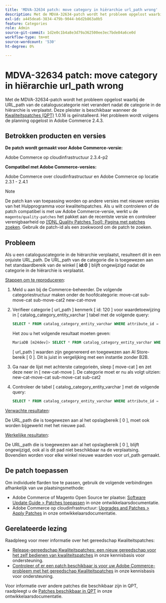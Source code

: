 ```yaml
---
title: 'MDVA-32634 patch: move category in hiërarchie url_path wrong'
description: Met de MDVA-32634-patch wordt het probleem opgelost waarbij de URL\_path van de cataloguscategorie niet verandert nadat de categorie in de hiërarchie is verplaatst. Deze patch is beschikbaar wanneer [Quality Patches Tool (QPT)] (/help/announcements/adobe-commerce-announcements/magento-quality-patches-released-new-tool-to-self-serve-quality-patches.md) 1.0.16 is geïnstalleerd. Het probleem wordt volgens de planning opgelost in Adobe Commerce 2.4.3.
exl-id: a445dea6-3834-479b-9044-b6d2b863a0b5
feature: Categories
role: Admin
source-git-commit: 1d2e0c1b4a8e3d79a362500ee3ec7bde84a6ce0d
workflow-type: tm+mt
source-wordcount: '530'
ht-degree: 0%

---
```


# MDVA-32634 patch: move category in hiërarchie url_path wrong

Met de MDVA-32634-patch wordt het probleem opgelost waarbij de URL\_path van de cataloguscategorie niet verandert nadat de categorie in de hiërarchie is verplaatst. Deze pleister is beschikbaar wanneer de [Kwaliteitspatches (QPT)](/help/announcements/adobe-commerce-announcements/magento-quality-patches-released-new-tool-to-self-serve-quality-patches.md) 1.0.16 is geïnstalleerd. Het probleem wordt volgens de planning opgelost in Adobe Commerce 2.4.3.

## Betrokken producten en versies

**De patch wordt gemaakt voor Adobe Commerce-versie:**

Adobe Commerce op cloudinfrastructuur 2.3.4-p2

**Compatibel met Adobe Commerce-versies:**

Adobe Commerce over cloudinfrastructuur en Adobe Commerce op locatie 2.3.1 - 2.4.1

>[!NOTE]
>
>De patch kan van toepassing worden op andere versies met nieuwe versies van het Hulpprogramma voor kwaliteitspatches. Als u wilt controleren of de patch compatibel is met uw Adobe Commerce-versie, werkt u de `magento/quality-patches` het pakket aan de recentste versie en controleer verenigbaarheid op [[!DNL Quality Patches Tool]: Pagina met patches zoeken](https://devdocs.magento.com/quality-patches/tool.html#patch-grid). Gebruik de patch-id als een zoekwoord om de patch te zoeken.

## Probleem

Als u een cataloguscategorie in de hiërarchie verplaatst, resulteert dit in een onjuiste URL\_path. De URL\_path van de categorie die is toegewezen aan het standaardbereik van de winkel \[ **id:0** \] blijft ongewijzigd nadat de categorie in de hiërarchie is verplaatst.

<u>Stappen om te reproduceren</u>:

1. Meld u aan bij de Commerce-beheerder. De volgende categoriestructuur maken onder de hoofdcategorie: move-cat sub-move-cat sub-move-cat2 new-cat-move
1. Verifieer categorie \[ url\_path \] kenmerk \[ id: 120 \] voor waardetoewijzing in \[ catalog\_category\_entity\_varchar \] tabel met de volgende query:

   ```sql
   SELECT * FROM catalog_category_entity_varchar WHERE attribute_id = 120 ORDER BY value_id DESC LIMIT 4;
   ```

   Het zou u het volgende resultaat moeten geven:

   ```sql
   MariaDB [m24dev]> SELECT * FROM catalog_category_entity_varchar WHERE attribute_id = 120 ORDER BY value_id DESC LIMIT 4;
   ```

   \[ url\_path \] waarden zijn gegenereerd en toegewezen aan Al Store-bereik \[ 0 \]. Dit is juist in vergelijking met een instantie zonder B2B.
1. Ga naar de lijst met achterste categorieën, sleep \[ move-cat \] en zet deze neer in \[ new-cat-move \]. De categorie moet er nu als volgt uitzien: new-cat-move-cat sub-move-cat sub-cat2
1. Controleer de tabel \[ catalog\_category\_entity\_varchar \] met de volgende query:

   ```sql
   SELECT * FROM catalog_category_entity_varchar WHERE attribute_id = 120 ORDER BY value_id DESC LIMIT 16;
   ```

<u>Verwachte resultaten</u>:

De URL\_path die is toegewezen aan al het opslagbereik \[ 0 \], moet ook worden bijgewerkt met het nieuwe pad.

<u>Werkelijke resultaten</u>:

De URL\_path die is toegewezen aan al het opslagbereik \[ 0 \], blijft ongewijzigd, ook al is dit pad niet beschikbaar na de verplaatsing. Bovendien worden voor elke winkel nieuwe waarden voor url\_path gemaakt.

## De patch toepassen

Om individuele flarden toe te passen, gebruik de volgende verbindingen afhankelijk van uw plaatsingsmethode:

* Adobe Commerce of Magento Open Source ter plaatse: [Software Update Guide > Patches toepassen](https://devdocs.magento.com/guides/v2.4/comp-mgr/patching/mqp.html) in onze ontwikkelaarsdocumentatie.
* Adobe Commerce op cloudinfrastructuur: [Upgrades and Patches > Apply Patches](https://devdocs.magento.com/cloud/project/project-patch.html) in onze ontwikkelaarsdocumentatie.

## Gerelateerde lezing

Raadpleeg voor meer informatie over het gereedschap Kwaliteitspatches:

* [Release-gereedschap Kwaliteitspatches: een nieuw gereedschap voor het zelf bedienen van kwaliteitspatches](/help/announcements/adobe-commerce-announcements/magento-quality-patches-released-new-tool-to-self-serve-quality-patches.md) in onze kennisbasis voor ondersteuning.
* [Controleer of er een patch beschikbaar is voor uw Adobe Commerce-probleem met het gereedschap Kwaliteitspatches](/help/support-tools/patches-available-in-qpt-tool/check-patch-for-magento-issue-with-magento-quality-patches.md) in onze kennisbasis voor ondersteuning.

Voor informatie over andere patches die beschikbaar zijn in QPT, raadpleegt u de [Patches beschikbaar in QPT](https://devdocs.magento.com/quality-patches/tool.html#patch-grid) in onze ontwikkelaarsdocumentatie.

